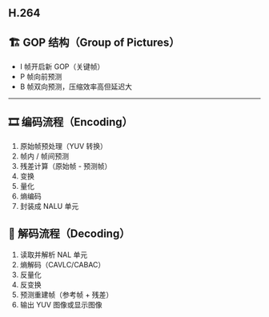 ## H.264

## 🏗️ GOP 结构（Group of Pictures）


* I 帧开启新 GOP（关键帧）
* P 帧向前预测
* B 帧双向预测，压缩效率高但延迟大

---

## 🎞 编码流程（Encoding）

1. 原始帧预处理（YUV 转换）
2. 帧内 / 帧间预测
3. 残差计算（原始帧 - 预测帧）
4. 变换
5. 量化
6. 熵编码
7. 封装成 NALU 单元

## 🧩 解码流程（Decoding）

1. 读取并解析 NAL 单元
2. 熵解码（CAVLC/CABAC）
3. 反量化
4. 反变换
5. 预测重建帧（参考帧 + 残差）
6. 输出 YUV 图像或显示图像
